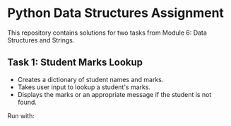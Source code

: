 # Python Data Structures Assignment

This repository contains solutions for two tasks from Module 6: Data Structures and Strings.

## Task 1: Student Marks Lookup
- Creates a dictionary of student names and marks.
- Takes user input to lookup a student's marks.
- Displays the marks or an appropriate message if the student is not found.

Run with:
